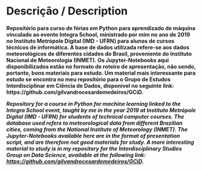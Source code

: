 # Descrição / Description
<h4> Repositório para curso de férias em Python para aprendizado de máquina vinculado ao evento Integra School, ministrado por mim no ano de 2019 no Instituto Metrópole Digital (IMD - UFRN) para alunos de cursos técnicos de informática. A base de dados utilizada refere-se aos dados meteorológicos de diferentes cidades do Brasil, proveniente do Instituto Nacional de Meteorologia (INMET). Os Jupyter-Notebooks aqui disponibilizados estão no formato de roteiro de apresentação, não sendo, portanto, bons materiais para estudo. Um material mais interessante para estudo se encontra no meu repositório para o Grupo de Estudos Interdisciplinar em Ciência de Dados, disponível no seguinte link: https://github.com/gilvandrocesardemedeiros/GCiD. 

<i> Repository for a course in Python for machine learning linked to the Integra School event, taught by me in the year 2019 at Instituto Metrópole Digital (IMD - UFRN) for students of technical computer courses. The database used refers to meteorological data from different Brazilian cities, coming from the National Institute of Meteorology (INMET). The Jupyter-Notebooks available here are in the format of presentation script, and are therefore not good materials for study. A more interesting material to study is in my repository for the Interdisciplinary Studies Group on Data Science, available at the following link: https://github.com/gilvandrocesardemedeiros/GCiD.
